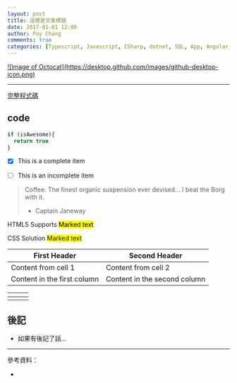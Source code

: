 ```yaml
---
layout: post
title: 這裡是文章標題
date: 2017-01-01 12:00
author: Poy Chang
comments: true
categories: [Typescript, Javascript, CSharp, dotnet, SQL, App, Angular, Webapi, Azure, Develop, Tools, Test, Uncategorized]
---
```


<a href="https://desktop.github.com/images/github-desktop-icon.png" target="_blank">
  ![Image of Octocat](https://desktop.github.com/images/github-desktop-icon.png)
</a>

----------

[完整程式碼](#code)

## code

```javascript
if (isAwesome){
  return true
}
```

- [x] This is a complete item
- [ ] This is an incomplete item


> Coffee. The finest organic suspension ever devised... I beat the Borg with it.
> - Captain Janeway

HTML5 Supports
<mark>Marked text</mark>

CSS Solution
<span style="background-color: #FFFF00">Marked text</span>

First Header | Second Header
------------ | -------------
Content from cell 1 | Content from cell 2
Content in the first column | Content in the second column

<table class="table table-striped">
<thead>
  <tr>
    <th></th>
	<th></th>
	<th></th>
  </tr>
</thead>
<tbody>
  <tr>
    <td></td>
	<td></td>
	<td></td>
  </tr>
</tbody>
</table>

## 後記

* 如果有後記了話...

----------

參考資料：

* []()